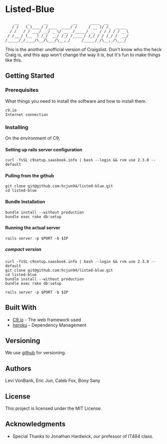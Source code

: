 # Listed-Blue
        __    _      __           __      ____  __
       / /   (_)____/ /____  ____/ /     / __ )/ /_  _____
      / /   / / ___/ __/ _ \/ __  /_____/ __  / / / / / _ \
     / /___/ (__  ) /_/  __/ /_/ /_____/ /_/ / / /_/ /  __/
    /_____/_/____/\__/\___/\__,_/     /_____/_/\__,_/\___/

This is the another unofficial version of Craigslist.
Don't know who the heck Craig is, and this app won't change the way it is,
but it's fun to make things like this.

## Getting Started



### Prerequisites

What things you need to install the software and how to install them.

```
c9.io
Internet connection
```

### Installing
On the environment of C9,

#### Setting up rails server configuration
    
    curl -fsSL c9setup.saasbook.info | bash --login && rvm use 2.3.0 --default
    
#### Pulling from the github
    
    git clone git@github.com:hcjun94/listed-blue.git
    cd listed-blue
    
#### Bundle Installation
    
    bundle install --without production
    bundle exec rake db:setup
    
#### Running the actual server
    
    rails server -p $PORT -b $IP
    
##### compact version
```
curl -fsSL c9setup.saasbook.info | bash --login && rvm use 2.3.0 --default
git clone git@github.com:hcjun94/listed-blue.git
cd listed-blue
bundle install --without production
bundle exec rake db:setup

rails server -p $PORT -b $IP
```

## Built With

* [C9.io](http://c9.io/) - The web framework used
* [heroku](https://heroku.com/) - Dependency Management


## Versioning

We use [github](http://github.com/) for versioning.

## Authors

Levi VonBank,
Eric Jun,
Caleb Fox,
Bony Sany

## License

This project is licensed under the MIT License.

## Acknowledgments

* Special Thanks to Jonathan Hardwick, our professor of IT484 class.
